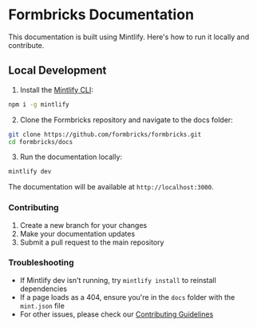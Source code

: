 # Formbricks Documentation

This documentation is built using Mintlify. Here's how to run it locally and contribute.

## Local Development

1. Install the [Mintlify CLI](https://www.npmjs.com/package/mintlify):

```bash
npm i -g mintlify
```

2. Clone the Formbricks repository and navigate to the docs folder:

```bash
git clone https://github.com/formbricks/formbricks.git
cd formbricks/docs
```

3. Run the documentation locally:

```bash
mintlify dev
```

The documentation will be available at `http://localhost:3000`.

### Contributing

1. Create a new branch for your changes
2. Make your documentation updates
3. Submit a pull request to the main repository

### Troubleshooting

- If Mintlify dev isn't running, try `mintlify install` to reinstall dependencies
- If a page loads as a 404, ensure you're in the `docs` folder with the `mint.json` file
- For other issues, please check our [Contributing Guidelines](https://github.com/formbricks/formbricks/blob/main/CONTRIBUTING.md)

